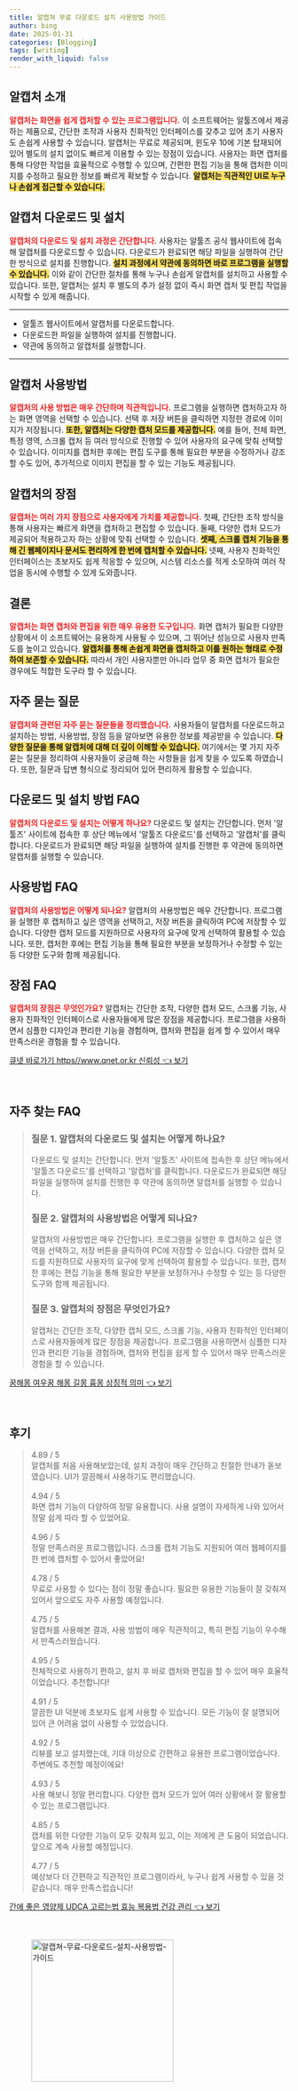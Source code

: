 ```yaml
---
title: 알캡쳐 무료 다운로드 설치 사용방법 가이드
author: bing
date: 2025-01-31
categories: [Blogging]
tags: [writing]
render_with_liquid: false
---
```



<h2 id='알캡처_소개'>알캡처 소개</h2>

<p><b><span style="color: #ee2323;">알캡처는 화면을 쉽게 캡처할 수 있는 프로그램입니다.</span></b> 이 소프트웨어는 알툴즈에서 제공하는 제품으로, 간단한 조작과 사용자 친화적인 인터페이스를 갖추고 있어 초기 사용자도 손쉽게 사용할 수 있습니다. 알캡처는 무료로 제공되며, 윈도우 10에 기본 탑재되어 있어 별도의 설치 없이도 빠르게 이용할 수 있는 장점이 있습니다. 사용자는 화면 캡처를 통해 다양한 작업을 효율적으로 수행할 수 있으며, 간편한 편집 기능을 통해 캡처한 이미지를 수정하고 필요한 정보를 빠르게 확보할 수 있습니다. <b><span style="background-color: #ffe066;">알캡처는 직관적인 UI로 누구나 손쉽게 접근할 수 있습니다.</span></b></p>

<h2 id='알캡처_다운로드_및_설치'>알캡처 다운로드 및 설치</h2>

<p><b><span style="color: #ee2323;">알캡처의 다운로드 및 설치 과정은 간단합니다.</span></b> 사용자는 알툴즈 공식 웹사이트에 접속해 알캡처를 다운로드할 수 있습니다. 다운로드가 완료되면 해당 파일을 실행하여 간단한 방식으로 설치를 진행합니다. <b><span style="background-color: #ffe066;">설치 과정에서 약관에 동의하면 바로 프로그램을 실행할 수 있습니다.</span></b> 이와 같이 간단한 절차를 통해 누구나 손쉽게 알캡처를 설치하고 사용할 수 있습니다. 또한, 알캡처는 설치 후 별도의 추가 설정 없이 즉시 화면 캡처 및 편집 작업을 시작할 수 있게 해줍니다.</p>

<hr />

<ul>
    <li>알툴즈 웹사이트에서 알캡처를 다운로드합니다.</li>
    <li>다운로드한 파일을 실행하여 설치를 진행합니다.</li>
    <li>약관에 동의하고 알캡처를 실행합니다.</li>
</ul>

<hr />

<h2 id='알캡처_사용방법'>알캡처 사용방법</h2>

<p><b><span style="color: #ee2323;">알캡처의 사용 방법은 매우 간단하며 직관적입니다.</span></b> 프로그램을 실행하면 캡처하고자 하는 화면 영역을 선택할 수 있습니다. 선택 후 저장 버튼을 클릭하면 지정한 경로에 이미지가 저장됩니다. <b><span style="background-color: #ffe066;">또한, 알캡처는 다양한 캡처 모드를 제공합니다.</span></b> 예를 들어, 전체 화면, 특정 영역, 스크롤 캡처 등 여러 방식으로 진행할 수 있어 사용자의 요구에 맞춰 선택할 수 있습니다. 이미지를 캡처한 후에는 편집 도구를 통해 필요한 부분을 수정하거나 강조할 수도 있어, 추가적으로 이미지 편집을 할 수 있는 기능도 제공됩니다.</p>

<h2 id='알캡처_장점'>알캡처의 장점</h2>

<p><b><span style="color: #ee2323;">알캡처는 여러 가지 장점으로 사용자에게 가치를 제공합니다.</span></b> 첫째, 간단한 조작 방식을 통해 사용자는 빠르게 화면을 캡처하고 편집할 수 있습니다. 둘째, 다양한 캡처 모드가 제공되어 적용하고자 하는 상황에 맞춰 선택할 수 있습니다. <b><span style="background-color: #ffe066;">셋째, 스크롤 캡처 기능을 통해 긴 웹페이지나 문서도 편리하게 한 번에 캡처할 수 있습니다.</span></b> 넷째, 사용자 친화적인 인터페이스는 초보자도 쉽게 적응할 수 있으며, 시스템 리소스를 적게 소모하여 여러 작업을 동시에 수행할 수 있게 도와줍니다.</p>

<h2 id='알캡처_결론'>결론</h2>

<p><b><span style="color: #ee2323;">알캡처는 화면 캡처와 편집을 위한 매우 유용한 도구입니다.</span></b> 화면 캡처가 필요한 다양한 상황에서 이 소프트웨어는 유용하게 사용될 수 있으며, 그 뛰어난 성능으로 사용자 만족도를 높이고 있습니다. <b><span style="background-color: #ffe066;">알캡처를 통해 손쉽게 화면을 캡처하고 이를 원하는 형태로 수정하여 보존할 수 있습니다.</span></b> 따라서 개인 사용자뿐만 아니라 업무 중 화면 캡처가 필요한 경우에도 적합한 도구라 할 수 있습니다.</p>

<h2 id='자주_묻는_질문'>자주 묻는 질문</h2>

<p><b><span style="color: #ee2323;">알캡처와 관련된 자주 묻는 질문들을 정리했습니다.</span></b> 사용자들이 알캡처를 다운로드하고 설치하는 방법, 사용방법, 장점 등을 알아보면 유용한 정보를 제공받을 수 있습니다. <b><span style="background-color: #ffe066;">다양한 질문을 통해 알캡처에 대해 더 깊이 이해할 수 있습니다.</span></b> 여기에서는 몇 가지 자주 묻는 질문을 정리하여 사용자들이 궁금해 하는 사항들을 쉽게 찾을 수 있도록 하였습니다. 또한, 질문과 답변 형식으로 정리되어 있어 편리하게 활용할 수 있습니다.</p>

<h2 id='알캡처_다운로드_및_설치_FAQ'>다운로드 및 설치 방법 FAQ</h2>

<p><b><span style="color: #ee2323;">알캡처의 다운로드 및 설치는 어떻게 하나요?</span></b> 다운로드 및 설치는 간단합니다. 먼저 '알툴즈' 사이트에 접속한 후 상단 메뉴에서 '알툴즈 다운로드'를 선택하고 '알캡처'를 클릭합니다. 다운로드가 완료되면 해당 파일을 실행하여 설치를 진행한 후 약관에 동의하면 알캡처를 실행할 수 있습니다.</p>

<h2 id='알캡처_사용방법_FAQ'>사용방법 FAQ</h2>

<p><b><span style="color: #ee2323;">알캡처의 사용방법은 어떻게 되나요?</span></b> 알캡처의 사용방법은 매우 간단합니다. 프로그램을 실행한 후 캡처하고 싶은 영역을 선택하고, 저장 버튼을 클릭하여 PC에 저장할 수 있습니다. 다양한 캡처 모드를 지원하므로 사용자의 요구에 맞게 선택하여 활용할 수 있습니다. 또한, 캡처한 후에는 편집 기능을 통해 필요한 부분을 보정하거나 수정할 수 있는 등 다양한 도구와 함께 제공됩니다.</p>

<h2 id='알캡처_장점_FAQ'>장점 FAQ</h2>

<p><b><span style="color: #ee2323;">알캡처의 장점은 무엇인가요?</span></b> 알캡처는 간단한 조작, 다양한 캡처 모드, 스크롤 기능, 사용자 친화적인 인터페이스로 사용자들에게 많은 장점을 제공합니다. 프로그램을 사용하면서 심플한 디자인과 편리한 기능을 경험하며, 캡처와 편집을 쉽게 할 수 있어서 매우 만족스러운 경험을 할 수 있습니다.</p>


<p><a class="click-button" title="큐넷 바로가기 https//www.qnet.or.kr 신뢰성" href="https://blackassets.github.io/posts/%ED%81%90%EB%84%B7-%EB%B0%94%EB%A1%9C%EA%B0%80%EA%B8%B0-httpswww.qnet.or.kr-%EC%8B%A0%EB%A2%B0%EC%84%B1/" rel="dofollow">큐넷 바로가기 https//www.qnet.or.kr 신뢰성 👈 보기</a></p><br>
<h2 id='자주_찾는_FAQ'>자주 찾는 FAQ</h2>
<div itemscope="" itemtype="https://schema.org/FAQPage"> 
<blockquote> 
<div itemscope="" itemprop="mainEntity" itemtype="https://schema.org/Question"> 
<h3 itemprop="name">질문 1. 알캡처의 다운로드 및 설치는 어떻게 하나요?</h3> 
<div itemscope="" itemprop="acceptedAnswer" itemtype="https://schema.org/Answer"> 
<span itemprop="text"> 
<p>다운로드 및 설치는 간단합니다. 먼저 '알툴즈' 사이트에 접속한 후 상단 메뉴에서 '알툴즈 다운로드'를 선택하고 '알캡처'를 클릭합니다. 다운로드가 완료되면 해당 파일을 실행하여 설치를 진행한 후 약관에 동의하면 알캡처를 실행할 수 있습니다.</p> 
</span> 
</div> 
</div>

<div itemscope="" itemprop="mainEntity" itemtype="https://schema.org/Question"> 
<h3 itemprop="name">질문 2. 알캡처의 사용방법은 어떻게 되나요?</h3> 
<div itemscope="" itemprop="acceptedAnswer" itemtype="https://schema.org/Answer"> 
<span itemprop="text"> 
<p>알캡처의 사용방법은 매우 간단합니다. 프로그램을 실행한 후 캡처하고 싶은 영역을 선택하고, 저장 버튼을 클릭하여 PC에 저장할 수 있습니다. 다양한 캡처 모드를 지원하므로 사용자의 요구에 맞게 선택하여 활용할 수 있습니다. 또한, 캡처한 후에는 편집 기능을 통해 필요한 부분을 보정하거나 수정할 수 있는 등 다양한 도구와 함께 제공됩니다.</p> 
</span> 
</div> 
</div>

<div itemscope="" itemprop="mainEntity" itemtype="https://schema.org/Question"> 
<h3 itemprop="name">질문 3. 알캡처의 장점은 무엇인가요?</h3> 
<div itemscope="" itemprop="acceptedAnswer" itemtype="https://schema.org/Answer"> 
<span itemprop="text"> 
<p>알캡처는 간단한 조작, 다양한 캡처 모드, 스크롤 기능, 사용자 친화적인 인터페이스로 사용자들에게 많은 장점을 제공합니다. 프로그램을 사용하면서 심플한 디자인과 편리한 기능을 경험하며, 캡처와 편집을 쉽게 할 수 있어서 매우 만족스러운 경험을 할 수 있습니다.</p> 
</span> 
</div> 
</div>
</blockquote> 
</div>
<p><a class="click-button" title="꿈해몽 여우꿈 해몽 길몽 흉몽 상징적 의미" href="https://blackassets.github.io/posts/%EA%BF%88%ED%95%B4%EB%AA%BD-%EC%97%AC%EC%9A%B0%EA%BF%88-%ED%95%B4%EB%AA%BD-%EA%B8%B8%EB%AA%BD-%ED%9D%89%EB%AA%BD-%EC%83%81%EC%A7%95%EC%A0%81-%EC%9D%98%EB%AF%B8/" rel="dofollow">꿈해몽 여우꿈 해몽 길몽 흉몽 상징적 의미 👈 보기</a></p><br>
<h2 id='후기'>후기</h2>
<div itemscope itemtype="https://schema.org/Product">
  <blockquote>
  <div itemprop="review" itemscope itemtype="https://schema.org/Review">
      <div itemprop="reviewRating" itemscope itemtype="https://schema.org/Rating"> <span itemprop="ratingValue">4.89</span> / <span itemprop="bestRating">5</span> </div>
      <span itemprop="reviewBody">알캡처를 처음 사용해보았는데, 설치 과정이 매우 간단하고 친절한 안내가 돋보였습니다. UI가 깔끔해서 사용하기도 편리했습니다.</span>
  </div>
  <br>
  <div itemprop="review" itemscope itemtype="https://schema.org/Review">
      <div itemprop="reviewRating" itemscope itemtype="https://schema.org/Rating"> <span itemprop="ratingValue">4.94</span> / <span itemprop="bestRating">5</span> </div>
      <span itemprop="reviewBody">화면 캡처 기능이 다양하여 정말 유용합니다. 사용 설명이 자세하게 나와 있어서 정말 쉽게 따라 할 수 있었어요.</span>
  </div>
  <br>
  <div itemprop="review" itemscope itemtype="https://schema.org/Review">
      <div itemprop="reviewRating" itemscope itemtype="https://schema.org/Rating"> <span itemprop="ratingValue">4.96</span> / <span itemprop="bestRating">5</span> </div>
      <span itemprop="reviewBody">정말 만족스러운 프로그램입니다. 스크롤 캡처 기능도 지원되어 여러 웹페이지를 한 번에 캡처할 수 있어서 좋았어요!</span>
  </div>
  <br>
  <div itemprop="review" itemscope itemtype="https://schema.org/Review">
      <div itemprop="reviewRating" itemscope itemtype="https://schema.org/Rating"> <span itemprop="ratingValue">4.78</span> / <span itemprop="bestRating">5</span> </div>
      <span itemprop="reviewBody">무료로 사용할 수 있다는 점이 정말 좋습니다. 필요한 유용한 기능들이 잘 갖춰져 있어서 앞으로도 자주 사용할 예정입니다.</span>
  </div>
  <br>
  <div itemprop="review" itemscope itemtype="https://schema.org/Review">
      <div itemprop="reviewRating" itemscope itemtype="https://schema.org/Rating"> <span itemprop="ratingValue">4.75</span> / <span itemprop="bestRating">5</span> </div>
      <span itemprop="reviewBody">알캡처를 사용해본 결과, 사용 방법이 매우 직관적이고, 특히 편집 기능이 우수해서 만족스러웠습니다.</span>
  </div>
  <br>
  <div itemprop="review" itemscope itemtype="https://schema.org/Review">
      <div itemprop="reviewRating" itemscope itemtype="https://schema.org/Rating"> <span itemprop="ratingValue">4.95</span> / <span itemprop="bestRating">5</span> </div>
      <span itemprop="reviewBody">전체적으로 사용하기 편하고, 설치 후 바로 캡처와 편집을 할 수 있어 매우 효율적이었습니다. 추천합니다!</span>
  </div>
  <br>
  <div itemprop="review" itemscope itemtype="https://schema.org/Review">
      <div itemprop="reviewRating" itemscope itemtype="https://schema.org/Rating"> <span itemprop="ratingValue">4.91</span> / <span itemprop="bestRating">5</span> </div>
      <span itemprop="reviewBody">깔끔한 UI 덕분에 초보자도 쉽게 사용할 수 있습니다. 모든 기능이 잘 설명되어 있어 큰 어려움 없이 사용할 수 있었습니다.</span>
  </div>
  <br>
  <div itemprop="review" itemscope itemtype="https://schema.org/Review">
      <div itemprop="reviewRating" itemscope itemtype="https://schema.org/Rating"> <span itemprop="ratingValue">4.92</span> / <span itemprop="bestRating">5</span> </div>
      <span itemprop="reviewBody">리뷰를 보고 설치했는데, 기대 이상으로 간편하고 유용한 프로그램이었습니다. 주변에도 추천할 예정이에요!</span>
  </div>
  <br>
  <div itemprop="review" itemscope itemtype="https://schema.org/Review">
      <div itemprop="reviewRating" itemscope itemtype="https://schema.org/Rating"> <span itemprop="ratingValue">4.93</span> / <span itemprop="bestRating">5</span> </div>
      <span itemprop="reviewBody">사용 해보니 정말 편리합니다. 다양한 캡처 모드가 있어 여러 상황에서 잘 활용할 수 있는 프로그램입니다.</span>
  </div>
  <br>
  <div itemprop="review" itemscope itemtype="https://schema.org/Review">
      <div itemprop="reviewRating" itemscope itemtype="https://schema.org/Rating"> <span itemprop="ratingValue">4.85</span> / <span itemprop="bestRating">5</span> </div>
      <span itemprop="reviewBody">캡처를 위한 다양한 기능이 모두 갖춰져 있고, 이는 저에게 큰 도움이 되었습니다. 앞으로 계속 사용할 예정입니다.</span>
  </div>
  <br>
  <div itemprop="review" itemscope itemtype="https://schema.org/Review">
      <div itemprop="reviewRating" itemscope itemtype="https://schema.org/Rating"> <span itemprop="ratingValue">4.77</span> / <span itemprop="bestRating">5</span> </div>
      <span itemprop="reviewBody">예상보다 더 간편하고 직관적인 프로그램이라서, 누구나 쉽게 사용할 수 있을 것 같습니다. 매우 만족스럽습니다!</span>
  </div>
  </blockquote>
</div>
<p><a class="click-button" title="간에 좋은 영양제 UDCA 고르는법 효능 복용법 건강 관리" href="https://blackassets.github.io/posts/%EA%B0%84%EC%97%90-%EC%A2%8B%EC%9D%80-%EC%98%81%EC%96%91%EC%A0%9C-UDCA-%EA%B3%A0%EB%A5%B4%EB%8A%94%EB%B2%95-%ED%9A%A8%EB%8A%A5-%EB%B3%B5%EC%9A%A9%EB%B2%95-%EA%B1%B4%EA%B0%95-%EA%B4%80%EB%A6%AC/" rel="dofollow">간에 좋은 영양제 UDCA 고르는법 효능 복용법 건강 관리 👈 보기</a></p><br>
<figure class="image"><img src="https://blackassets.github.io/assets/img/thumbnail/알캡쳐-무료-다운로드-설치-사용방법-가이드.webp" alt="알캡쳐-무료-다운로드-설치-사용방법-가이드" width="256" height="256"></figure>